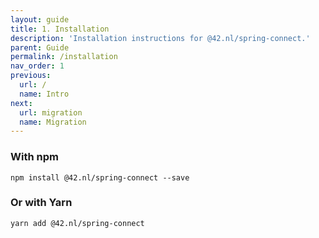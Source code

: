 ```yaml
---
layout: guide
title: 1. Installation
description: 'Installation instructions for @42.nl/spring-connect.'
parent: Guide
permalink: /installation
nav_order: 1
previous:
  url: /
  name: Intro
next:
  url: migration
  name: Migration
---
```


### With npm

```
npm install @42.nl/spring-connect --save
```

### Or with Yarn

```
yarn add @42.nl/spring-connect
```
